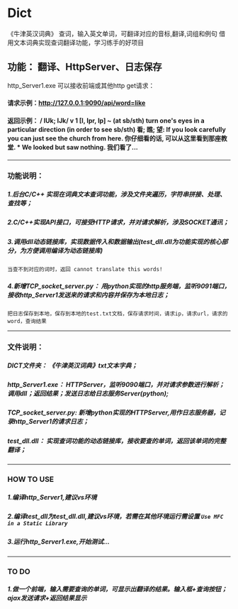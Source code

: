 # Dict
《牛津英汉词典》 查词，输入英文单词，可翻译对应的音标,翻译,词组和例句
借用文本词典实现查词翻译功能，学习练手的好项目
## 功能：  翻译、HttpServer、日志保存

http_Server1.exe 可以接收前端或其他http get请求：
#### 请求示例：http://127.0.0.1:9090/api/word=like   
#### 返回示例： / lUk; lJk/ v 1 [I, Ipr, Ip] ~ (at sb/sth) turn one's eyes in a particular direction (in order to see sb/sth) 看; 瞧; 望: If you look carefully you can just see the church from here. 你仔细看的话, 可以从这里看到那座教堂. * We looked but saw nothing. 我们看了...


-------------------
### 功能说明：
##### 1.后台C/C++ 实现在词典文本查词功能，涉及文件夹遍历，字符串拼接、处理、查找等；
##### 2.C/C++实现API接口，可接受HTTP请求，并对请求解析，涉及SOCKET通讯；
##### 3.调用dll动态链接库，实现数据传入和数据输出(test_dll.dll为功能实现的核心部分，为方便调用编译为动态链接库)  
    当查不到对应的词时，返回 cannot translate this words!
##### 4.新增TCP_socket_server.py： 用python实现的http服务端，监听9091端口，接收http_Server1发送来的请求和内容并保存为本地日志；  
    把日志保存到本地，保存到本地的test.txt文档，保存请求时间，请求ip，请求url，请求的word，查询结果

------------------------
### 文件说明：
##### DICT文件夹：   《牛津英汉词典》txt文本字典；
##### http_Server1.exe：   HTTPServer，监听9090端口，并对请求参数进行解析；调用dll；返回结果；发送日志给日志服务Server(python);
##### TCP_socket_server.py:   新增python实现的HTTPServer,用作日志服务器，记录http_Server1的请求日志；
##### test_dll.dll：   实现查词功能的动态链接库，接收要查的单词，返回该单词的完整翻译；

-------------------------
### HOW TO USE
##### 1.编译http_Server1,建议vs环境
##### 2.编译test_dll为test_dll.dll,建议vs环境，若需在其他环境运行需设置 `Use MFC in a Static Library`
##### 3.运行http_Server1.exe,开始测试...


--------------------------
### TO DO
##### 1.做一个前端，输入需要查询的单词，可显示出翻译的结果。输入框+查询按钮；ajax发送请求+返回结果显示
